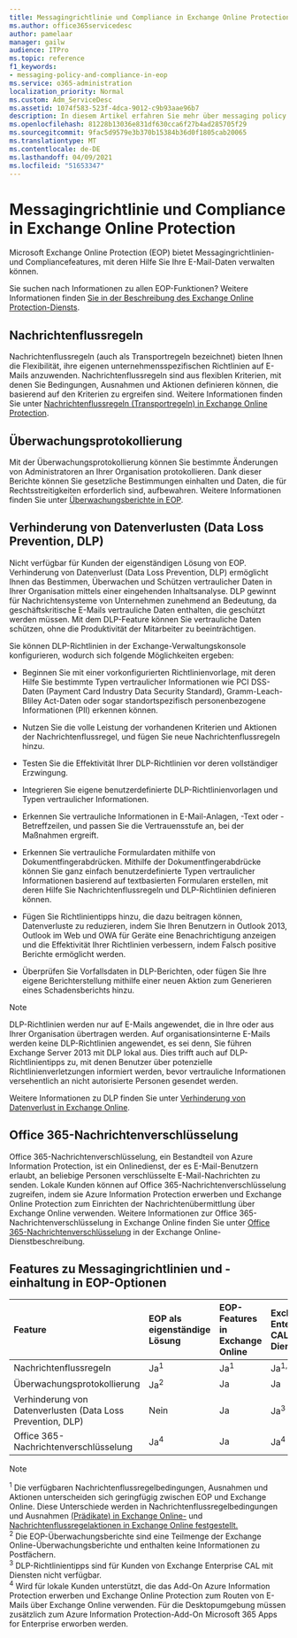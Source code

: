```yaml
---
title: Messagingrichtlinie und Compliance in Exchange Online Protection
ms.author: office365servicedesc
author: pamelaar
manager: gailw
audience: ITPro
ms.topic: reference
f1_keywords:
- messaging-policy-and-compliance-in-eop
ms.service: o365-administration
localization_priority: Normal
ms.custom: Adm_ServiceDesc
ms.assetid: 1074f583-523f-4dca-9012-c9b93aae96b7
description: In diesem Artikel erfahren Sie mehr über messaging policy and compliance features in Microsoft Exchange Online Protection (EOP).
ms.openlocfilehash: 81228b13036e831df630cca6f27b4ad285705f29
ms.sourcegitcommit: 9fac5d9579e3b370b15384b36d0f1805cab20065
ms.translationtype: MT
ms.contentlocale: de-DE
ms.lasthandoff: 04/09/2021
ms.locfileid: "51653347"
---
```

# <a name="messaging-policy-and-compliance-in-exchange-online-protection"></a>Messagingrichtlinie und Compliance in Exchange Online Protection

Microsoft Exchange Online Protection (EOP) bietet Messagingrichtlinien- und Compliancefeatures, mit deren Hilfe Sie Ihre E-Mail-Daten verwalten können.

Sie suchen nach Informationen zu allen EOP-Funktionen? Weitere Informationen finden [Sie in der Beschreibung des Exchange Online Protection-Diensts](exchange-online-protection-service-description.md).

## <a name="mail-flow-rules"></a>Nachrichtenflussregeln

Nachrichtenflussregeln (auch als Transportregeln bezeichnet) bieten Ihnen die Flexibilität, ihre eigenen unternehmensspezifischen Richtlinien auf E-Mails anzuwenden. Nachrichtenflussregeln sind aus flexiblen Kriterien, mit denen Sie Bedingungen, Ausnahmen und Aktionen definieren können, die basierend auf den Kriterien zu ergreifen sind. Weitere Informationen finden Sie unter [Nachrichtenflussregeln (Transportregeln) in Exchange Online Protection](/microsoft-365/security/office-365-security/mail-flow-rules-transport-rules-0).

## <a name="audit-logging"></a>Überwachungsprotokollierung

Mit der Überwachungsprotokollierung können Sie bestimmte Änderungen von Administratoren an Ihrer Organisation protokollieren. Dank dieser Berichte können Sie gesetzliche Bestimmungen einhalten und Daten, die für Rechtsstreitigkeiten erforderlich sind, aufbewahren. Weitere Informationen finden Sie unter [Überwachungsberichte in EOP](/microsoft-365/security/office-365-security/auditing-reports-in-eop).

## <a name="data-loss-prevention-dlp"></a>Verhinderung von Datenverlusten (Data Loss Prevention, DLP)

Nicht verfügbar für Kunden der eigenständigen Lösung von EOP. Verhinderung von Datenverlust (Data Loss Prevention, DLP) ermöglicht Ihnen das Bestimmen, Überwachen und Schützen vertraulicher Daten in Ihrer Organisation mittels einer eingehenden Inhaltsanalyse. DLP gewinnt für Nachrichtensysteme von Unternehmen zunehmend an Bedeutung, da geschäftskritische E-Mails vertrauliche Daten enthalten, die geschützt werden müssen. Mit dem DLP-Feature können Sie vertrauliche Daten schützen, ohne die Produktivität der Mitarbeiter zu beeinträchtigen.

Sie können DLP-Richtlinien in der Exchange-Verwaltungskonsole konfigurieren, wodurch sich folgende Möglichkeiten ergeben:

- Beginnen Sie mit einer vorkonfigurierten Richtlinienvorlage, mit deren Hilfe Sie bestimmte Typen vertraulicher Informationen wie PCI DSS-Daten (Payment Card Industry Data Security Standard), Gramm-Leach-Bliley Act-Daten oder sogar standortspezifisch personenbezogene Informationen (PII) erkennen können.

- Nutzen Sie die volle Leistung der vorhandenen Kriterien und Aktionen der Nachrichtenflussregel, und fügen Sie neue Nachrichtenflussregeln hinzu.

- Testen Sie die Effektivität Ihrer DLP-Richtlinien vor deren vollständiger Erzwingung.

- Integrieren Sie eigene benutzerdefinierte DLP-Richtlinienvorlagen und Typen vertraulicher Informationen.

- Erkennen Sie vertrauliche Informationen in E-Mail-Anlagen, -Text oder -Betreffzeilen, und passen Sie die Vertrauensstufe an, bei der Maßnahmen ergreift.

- Erkennen Sie vertrauliche Formulardaten mithilfe von Dokumentfingerabdrücken. Mithilfe der Dokumentfingerabdrücke können Sie ganz einfach benutzerdefinierte Typen vertraulicher Informationen basierend auf textbasierten Formularen erstellen, mit deren Hilfe Sie Nachrichtenflussregeln und DLP-Richtlinien definieren können.

- Fügen Sie Richtlinientipps hinzu, die dazu beitragen können, Datenverluste zu reduzieren, indem Sie Ihren Benutzern in Outlook 2013, Outlook im Web und OWA für Geräte eine Benachrichtigung anzeigen und die Effektivität Ihrer Richtlinien verbessern, indem Falsch positive Berichte ermöglicht werden.

- Überprüfen Sie Vorfallsdaten in DLP-Berichten, oder fügen Sie Ihre eigene Berichterstellung mithilfe einer neuen Aktion zum Generieren eines Schadensberichts hinzu.

> [!NOTE]
> DLP-Richtlinien werden nur auf E-Mails angewendet, die in Ihre oder aus Ihrer Organisation übertragen werden. Auf organisationsinterne E-Mails werden keine DLP-Richtlinien angewendet, es sei denn, Sie führen Exchange Server 2013 mit DLP lokal aus. Dies trifft auch auf DLP-Richtlinientipps zu, mit denen Benutzer über potenzielle Richtlinienverletzungen informiert werden, bevor vertrauliche Informationen versehentlich an nicht autorisierte Personen gesendet werden.

Weitere Informationen zu DLP finden Sie unter [Verhinderung von Datenverlust in Exchange Online](/exchange/security-and-compliance/data-loss-prevention/data-loss-prevention).

## <a name="office-365-message-encryption"></a>Office 365-Nachrichtenverschlüsselung

Office 365-Nachrichtenverschlüsselung, ein Bestandteil von Azure Information Protection, ist ein Onlinedienst, der es E-Mail-Benutzern erlaubt, an beliebige Personen verschlüsselte E-Mail-Nachrichten zu senden. Lokale Kunden können auf Office 365-Nachrichtenverschlüsselung zugreifen, indem sie Azure Information Protection erwerben und Exchange Online Protection zum Einrichten der Nachrichtenübermittlung über Exchange Online verwenden. Weitere Informationen zur Office 365-Nachrichtenverschlüsselung in Exchange Online finden Sie unter [Office 365-Nachrichtenverschlüsselung](../exchange-online-service-description/message-policy-and-compliance.md#office-365-message-encryption) in der Exchange Online-Dienstbeschreibung.

## <a name="messaging-policy-and-compliance-features-across-eop-options"></a>Features zu Messagingrichtlinien und -einhaltung in EOP-Optionen

| Feature | EOP als eigenständige Lösung | EOP-Features in <br/> Exchange Online | Exchange Enterprise <br/> CAL mit Diensten |
|:-----|:-----|:-----|:-----|
|Nachrichtenflussregeln|Ja<sup>1</sup>|Ja<sup>1</sup>|Ja<sup>1, 3</sup>|
|Überwachungsprotokollierung|Ja<sup>2</sup>|Ja|Ja|
|Verhinderung von Datenverlusten (Data Loss Prevention, DLP)|Nein|Ja|Ja<sup>3</sup>|
|Office 365-Nachrichtenverschlüsselung|Ja<sup>4</sup>|Ja|Ja<sup>4</sup>|

> [!NOTE]
> <sup>1</sup> Die verfügbaren Nachrichtenflussregelbedingungen, Ausnahmen und Aktionen unterscheiden sich geringfügig zwischen EOP und Exchange Online. Diese Unterschiede werden in Nachrichtenflussregelbedingungen und Ausnahmen [(Prädikate) in Exchange Online-](/Exchange/security-and-compliance/mail-flow-rules/conditions-and-exceptions) und [Nachrichtenflussregelaktionen in Exchange Online festgestellt.](/Exchange/security-and-compliance/mail-flow-rules/mail-flow-rule-actions) <br/>
> <sup>2</sup> Die EOP-Überwachungsberichte sind eine Teilmenge der Exchange Online-Überwachungsberichte und enthalten keine Informationen zu Postfächern. <br/>
> <sup>3</sup> DLP-Richtlinientipps sind für Kunden von Exchange Enterprise CAL mit Diensten nicht verfügbar. <br/>
> <sup>4</sup> Wird für lokale Kunden unterstützt, die das Add-On Azure Information Protection erwerben und Exchange Online Protection zum Routen von E-Mails über Exchange Online verwenden. Für die Desktopumgebung müssen zusätzlich zum Azure Information Protection-Add-On Microsoft 365 Apps for Enterprise erworben werden. <br/>